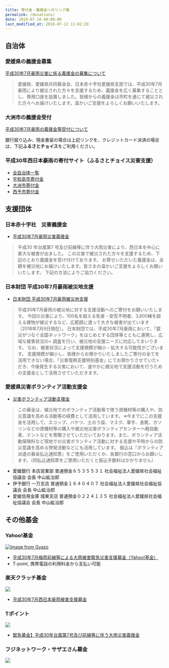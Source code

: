 ```yaml
---
title: 寄付金・義援金へのリンク集
permalink: /donations/
date: 2018-07-10 00:00:00
last_modified_at: 2018-07-12 11:02:29
---
```

## 自治体

### 愛媛県の義援金募集

[平成30年7月豪雨災害に係る義援金の募集について](https://www.pref.ehime.jp/e60100/kaikeisidou/gouusaigai.html)

> 愛媛県、愛媛県共同募金会、日本赤十字社愛媛県支部では、平成30年7月豪雨により被災された方々を支援するため、義援金を広く募集することとし、専用口座を設置しました。皆様からの義援金は市町を通じて被災された方々へお届けいたします。温かいご支援をよろしくお願いいたします。

### 大洲市の義援金受付

[平成30年7月豪雨の義援金等受付について](http://www.city.ozu.ehime.jp/soshiki/kaikei/27844.html)

銀行振り込み、現金書留の場合は上記リンクを、クレジットカード決済の場合は、下記**ふるさとチョイス**をご利用ください。


### 平成30年西日本豪雨の寄付サイト（ふるさとチョイス災害支援）

- [全自治体一覧](https://www.furusato-tax.jp/saigai/filter?category_id[]=934&page=1)
- [宇和島市寄付金](https://www.furusato-tax.jp/saigai/detail/400)
- [大洲市寄付金](https://www.furusato-tax.jp/saigai/detail/407)
- [西予市寄付金](https://www.furusato-tax.jp/saigai/detail/401)

## 支援団体

### 日本赤十字社　災害義援金

- [平成30年7月豪雨災害義援金](http://www.jrc.or.jp/contribute/help/307/index.html)

> 平成30 年台風第7 号及び前線等に伴う大雨災害により、西日本を中心に甚大な被害が出ました。
> この災害で被災された方々を支援するため、下記のとおり義援金を受け付けております。
> お寄せいただいた義援金は、全額を被災地にお届けいたします。皆さまの温かいご支援をよろしくお願いいたします。
下記の方法によりご協力ください。

### 日本財団 平成30年7月豪雨被災地支援

- [日本財団 平成30年7月豪雨被災地支援](https://www.nippon-foundation.or.jp/donation/nishinihon/)

> 平成30年7月豪雨の被災地に対する支援活動へのご寄付をお願いいたします。
> 今回の災害により、100名を超える死者・安否不明者、3,800棟を超える建物が被災するなど、広範囲に渡って大きな被害が出ています （2018年7月9日現在）。
> 日本財団では、平成30年7月豪雨において、「震災がつなぐ全国ネットワーク」をはじめとする団体等とともに連携し、広域な被害状況の> 調査を行い、被災地の支援ニーズに対応してまいります。
> なお、被害状況によって支援規模が縮小・拡大する可能性がございます。
> 支援規模が縮小し、皆様からお預かりいたしましたご寄付の全てを活用できない場合、「災害復興支援特別基金」にてお預かりさせていた> だき、今後発生する災害において、速やかに被災地で支援活動を行うための支援金として活用させていただきます。

### 愛媛県災害ボランティア活動支援金

- [災害ボランティア活動支援金](http://www.ehime-shakyo.or.jp/chiiki/saigai/bokinchirashi20170728.pdf)

> この募金は、被災地でのボランティア活動等で使う資機材等の購入や、防災意識を高める活動等の経費として活用しています。
> ※今までにこの支援金を活用して、スコップ、バケツ、土のう袋、マスク、軍手、長靴、ガソリンなどの資機材等の購入や被災地災害ボランティアセンターへ軽自動車、テントなどを寄贈させていただいております。また、ボランティア活動保険料など現地での災害ボランティア活動に対する支援や平時からの防災意識を高める啓発活動などにも活用しています。
> 振込は『ボランティア派遣の募金払込通知票』をご使用いただくか、各銀行の窓口からお願いします。（同払込通知票をご使用いただくと振込手数料はかかりません）

* 愛媛銀行 本店営業部 普通預金６５３５５３１ 社会福祉法人愛媛県社会福祉協議会 会長 中山紘治郎
* 伊予銀行 一万支店 普通預金１６４０４０７ 社会福祉法人愛媛県社会福祉協議会 会長 中山紘治郎
* 愛媛信用金庫 城東支店 普通預金０２２４１３５ 社会福祉法人愛媛県社会福祉協議会 会長 中山紘治郎

## その他基金
### Yahoo!基金

[![Image from Gyazo](https://i.gyazo.com/a47609fe3bb4a35c1c5af5046438e4ba.png)](https://gyazo.com/a47609fe3bb4a35c1c5af5046438e4ba)
- [平成30年7月梅雨前線等による大雨被害緊急災害支援募金（Yahoo!基金）](https://donation.yahoo.co.jp/detail/1630036/)
- T-point, 携帯電話の利用料金から支払い可能

### 楽天クラッチ基金

![](https://corp.rakuten.co.jp/donation/nishinihon201807_ja/images/nishinihon201807_ja.jpeg)
- [平成30年7月西日本豪雨被害支援募金](https://corp.rakuten.co.jp/donation/nishinihon201807_ja/nishinihon201807_ja.html)

### Tポイント
![](https://tsite.jp/pc/img/pctc02/thumbnail_467_pc.gif)
- [緊急募金】平成30年台風第7号及び前線等に伴う大雨災害義援金](https://tsite.jp/donation/index.pl?xpg=PCTC0202&bokin_id=467)

### フジネットワーク・サザエさん募金

![](https://pbs.twimg.com/media/DhtibySVAAAMqqk.jpg)
